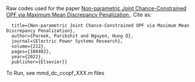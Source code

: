 ### 
Raw codes used for the paper [Non-parametric Joint Chance-Constrained OPF via Maximum Mean Discrepancy Penalization
](https://dr.ntu.edu.sg/bitstream/10356/161328/2/JCC-OPF_2022.pdf). Cite as: 
```@article{pareek2022non,
  title={Non-parametric Joint Chance-Constrained OPF via Maximum Mean Discrepancy Penalization},
  author={Pareek, Parikshit and Nguyen, Hung D},
  journal={Electric Power Systems Research},
  volume={212},
  pages={108482},
  year={2022},
  publisher={Elsevier}}
```
To Run, see mmd_dc_ccopf_XXX.m files
